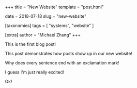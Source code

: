 +++
title = "New Website"
template = "post.html"

date = 2018-07-18
slug = "new-website"

[taxonomies]
tags = [ "systems", "website" ]

[extra]
author = "Michael Zhang"
+++

This is the first blog post!

<!-- more -->

This post demonstrates how posts show up in our new website!

Why does every sentence end with an exclamation mark!

I guess I'm just really excited!

Ok!

